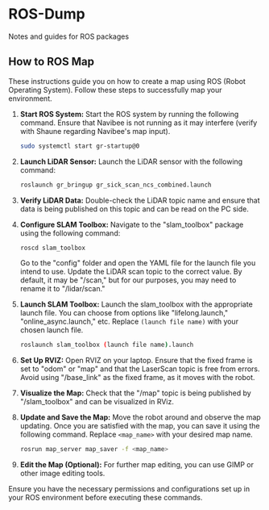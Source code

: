 
# ROS-Dump
Notes and guides for ROS packages

## How to ROS Map

These instructions guide you on how to create a map using ROS (Robot Operating System). Follow these steps to successfully map your environment.

1. **Start ROS System:** Start the ROS system by running the following command. Ensure that Navibee is not running as it may interfere (verify with Shaune regarding Navibee's map input).
    ```bash
    sudo systemctl start gr-startup@0
    ```

2. **Launch LiDAR Sensor:** Launch the LiDAR sensor with the following command:
    ```bash
    roslaunch gr_bringup gr_sick_scan_ncs_combined.launch
    ```

3. **Verify LiDAR Data:** Double-check the LiDAR topic name and ensure that data is being published on this topic and can be read on the PC side.

4. **Configure SLAM Toolbox:** Navigate to the "slam_toolbox" package using the following command:
    ```bash
    roscd slam_toolbox
    ```
    Go to the "config" folder and open the YAML file for the launch file you intend to use. Update the LiDAR scan topic to the correct value. By default, it may be "/scan," but for our purposes, you may need to rename it to "/lidar/scan."

5. **Launch SLAM Toolbox:** Launch the slam_toolbox with the appropriate launch file. You can choose from options like "lifelong.launch," "online_async.launch," etc. Replace `(launch file name)` with your chosen launch file.
    ```bash
    roslaunch slam_toolbox (launch file name).launch
    ```

6. **Set Up RVIZ:** Open RVIZ on your laptop. Ensure that the fixed frame is set to "odom" or "map" and that the LaserScan topic is free from errors. Avoid using "/base_link" as the fixed frame, as it moves with the robot.

7. **Visualize the Map:** Check that the "/map" topic is being published by "/slam_toolbox" and can be visualized in RViz.

8. **Update and Save the Map:** Move the robot around and observe the map updating. Once you are satisfied with the map, you can save it using the following command. Replace `<map_name>` with your desired map name.
    ```bash
    rosrun map_server map_saver -f <map_name>
    ```

9. **Edit the Map (Optional):** For further map editing, you can use GIMP or other image editing tools.

Ensure you have the necessary permissions and configurations set up in your ROS environment before executing these commands.
